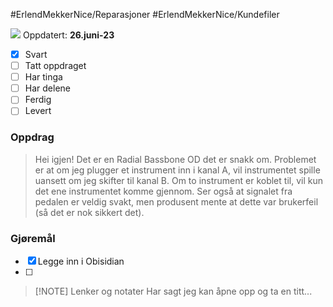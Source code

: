 #ErlendMekkerNice/Reparasjoner #ErlendMekkerNice/Kundefiler 

<img
      style ="max-width: 5rem"
      src="https://scontent.fbgo1-1.fna.fbcdn.net/v/t1.30497-1/143086968_2856368904622192_1959732218791162458_n.png?_nc_cat=1&cb=99be929b-3346023f&ccb=1-7&_nc_sid=7206a8&_nc_ohc=VHdOPp_M8AQAX-jgOnk&_nc_ht=scontent.fbgo1-1.fna&oh=00_AfDU7dNPZGRvHNiC79ShqwBz5bvZT0-0KEsu2RUevIX_3A&oe=64C0FBB8"
    />
Oppdatert: **26.juni-23**
- [x] Svart
- [ ] Tatt oppdraget
- [ ] Har tinga
- [ ] Har delene
- [ ] Ferdig
- [ ] Levert
### Oppdrag
> Hei igjen! Det er en Radial Bassbone OD det er snakk om. Problemet er at om jeg plugger et instrument inn i kanal A, vil instrumentet spille uansett om jeg skifter til kanal B. Om to instrument er koblet til, vil kun det ene instrumentet komme gjennom. Ser også at signalet fra pedalen er veldig svakt, men produsent mente at dette var brukerfeil (så det er nok sikkert det).
### Gjøremål
- [x] Legge inn i Obisidian
- [ ] 
> [!NOTE] Lenker og notater
> Har sagt jeg kan åpne opp og ta en titt...

